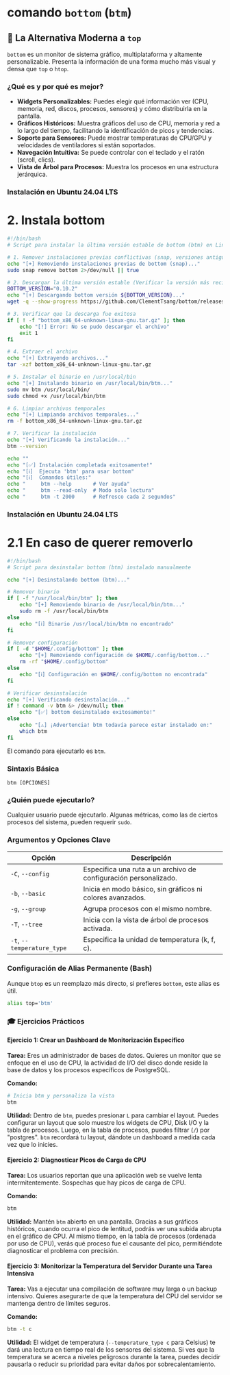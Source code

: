 # comando `bottom` (`btm`)

## 🚀 La Alternativa Moderna a `top`

`bottom` es un monitor de sistema gráfico, multiplataforma y altamente personalizable. Presenta la información de una forma mucho más visual y densa que `top` o `htop`.

### ¿Qué es y por qué es mejor?

-   **Widgets Personalizables:** Puedes elegir qué información ver (CPU, memoria, red, discos, procesos, sensores) y cómo distribuirla en la pantalla.
-   **Gráficos Históricos:** Muestra gráficos del uso de CPU, memoria y red a lo largo del tiempo, facilitando la identificación de picos y tendencias.
-   **Soporte para Sensores:** Puede mostrar temperaturas de CPU/GPU y velocidades de ventiladores si están soportados.
-   **Navegación Intuitiva:** Se puede controlar con el teclado y el ratón (scroll, clics).
-   **Vista de Árbol para Procesos:** Muestra los procesos en una estructura jerárquica.

### Instalación en Ubuntu 24.04 LTS

# 2. Instala bottom
```bash
#!/bin/bash
# Script para instalar la última versión estable de bottom (btm) en Linux

# 1. Remover instalaciones previas conflictivas (snap, versiones antiguas)
echo "[+] Removiendo instalaciones previas de bottom (snap)..."
sudo snap remove bottom 2>/dev/null || true

# 2. Descargar la última versión estable (Verificar la versión más reciente en GitHub)
BOTTOM_VERSION="0.10.2"
echo "[+] Descargando bottom versión ${BOTTOM_VERSION}..."
wget -q --show-progress https://github.com/ClementTsang/bottom/releases/download/${BOTTOM_VERSION}/bottom_x86_64-unknown-linux-gnu.tar.gz

# 3. Verificar que la descarga fue exitosa
if [ ! -f "bottom_x86_64-unknown-linux-gnu.tar.gz" ]; then
    echo "[!] Error: No se pudo descargar el archivo"
    exit 1
fi

# 4. Extraer el archivo
echo "[+] Extrayendo archivos..."
tar -xzf bottom_x86_64-unknown-linux-gnu.tar.gz

# 5. Instalar el binario en /usr/local/bin
echo "[+] Instalando binario en /usr/local/bin/btm..."
sudo mv btm /usr/local/bin/
sudo chmod +x /usr/local/bin/btm

# 6. Limpiar archivos temporales
echo "[+] Limpiando archivos temporales..."
rm -f bottom_x86_64-unknown-linux-gnu.tar.gz

# 7. Verificar la instalación
echo "[+] Verificando la instalación..."
btm --version

echo ""
echo "[✅] Instalación completada exitosamente!"
echo "[ℹ]  Ejecuta 'btm' para usar bottom"
echo "[ℹ]  Comandos útiles:"
echo "     btm --help       # Ver ayuda"
echo "     btm --read-only  # Modo solo lectura"
echo "     btm -t 2000      # Refresco cada 2 segundos"
```
### Instalación en Ubuntu 24.04 LTS

# 2.1 En caso de querer removerlo
```bash
#!/bin/bash
# Script para desinstalar bottom (btm) instalado manualmente

echo "[+] Desinstalando bottom (btm)..."

# Remover binario
if [ -f "/usr/local/bin/btm" ]; then
    echo "[+] Removiendo binario de /usr/local/bin/btm..."
    sudo rm -f /usr/local/bin/btm
else
    echo "[ℹ] Binario /usr/local/bin/btm no encontrado"
fi

# Remover configuración
if [ -d "$HOME/.config/bottom" ]; then
    echo "[+] Removiendo configuración de $HOME/.config/bottom..."
    rm -rf "$HOME/.config/bottom"
else
    echo "[ℹ] Configuración en $HOME/.config/bottom no encontrada"
fi

# Verificar desinstalación
echo "[+] Verificando desinstalación..."
if ! command -v btm &> /dev/null; then
    echo "[✅] bottom desinstalado exitosamente!"
else
    echo "[⚠] ¡Advertencia! btm todavía parece estar instalado en:"
    which btm
fi
```

El comando para ejecutarlo es `btm`.

### Sintaxis Básica

```
btm [OPCIONES]
```

### ¿Quién puede ejecutarlo?

Cualquier usuario puede ejecutarlo. Algunas métricas, como las de ciertos procesos del sistema, pueden requerir `sudo`.

### Argumentos y Opciones Clave

| Opción               | Descripción                                                              |
| -------------------- | ------------------------------------------------------------------------ |
| `-C`, `--config`     | Especifica una ruta a un archivo de configuración personalizado.         |
| `-b`, `--basic`      | Inicia en modo básico, sin gráficos ni colores avanzados.                |
| `-g`, `--group`      | Agrupa procesos con el mismo nombre.                                     |
| `-T`, `--tree`       | Inicia con la vista de árbol de procesos activada.                       |
| `-t`, `--temperature_type` | Especifica la unidad de temperatura (k, f, c).                     |

### Configuración de Alias Permanente (Bash)

Aunque `btop` es un reemplazo más directo, si prefieres `bottom`, este alias es útil.

```bash
alias top='btm'
```

### 🎓 Ejercicios Prácticos

#### Ejercicio 1: Crear un Dashboard de Monitorización Específico

**Tarea:** Eres un administrador de bases de datos. Quieres un monitor que se enfoque en el uso de CPU, la actividad de I/O del disco donde reside la base de datos y los procesos específicos de PostgreSQL.

**Comando:**
```bash
# Inicia btm y personaliza la vista
btm
```
**Utilidad:** Dentro de `btm`, puedes presionar `L` para cambiar el layout. Puedes configurar un layout que solo muestre los widgets de CPU, Disk I/O y la tabla de procesos. Luego, en la tabla de procesos, puedes filtrar (`/`) por "postgres". `btm` recordará tu layout, dándote un dashboard a medida cada vez que lo inicies.

#### Ejercicio 2: Diagnosticar Picos de Carga de CPU

**Tarea:** Los usuarios reportan que una aplicación web se vuelve lenta intermitentemente. Sospechas que hay picos de carga de CPU.

**Comando:**
```bash
btm
```
**Utilidad:** Mantén `btm` abierto en una pantalla. Gracias a sus gráficos históricos, cuando ocurra el pico de lentitud, podrás ver una subida abrupta en el gráfico de CPU. Al mismo tiempo, en la tabla de procesos (ordenada por uso de CPU), verás qué proceso fue el causante del pico, permitiéndote diagnosticar el problema con precisión.

#### Ejercicio 3: Monitorizar la Temperatura del Servidor Durante una Tarea Intensiva

**Tarea:** Vas a ejecutar una compilación de software muy larga o un backup intensivo. Quieres asegurarte de que la temperatura del CPU del servidor se mantenga dentro de límites seguros.

**Comando:**
```bash
btm -t c
```
**Utilidad:** El widget de temperatura (`--temperature_type c` para Celsius) te dará una lectura en tiempo real de los sensores del sistema. Si ves que la temperatura se acerca a niveles peligrosos durante la tarea, puedes decidir pausarla o reducir su prioridad para evitar daños por sobrecalentamiento.
